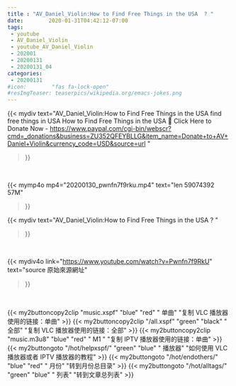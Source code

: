 ```yaml
---
title : "AV_Daniel_Violin:How to Find Free Things in the USA  ? "
date:        2020-01-31T04:42:12-07:00
tags:
 - youtube
 - AV_Daniel_Violin
 - youtube_AV_Daniel_Violin
 - 202001
 - 20200131
 - 20200131_04
categories:
 - 20200131
#icon:        "fas fa-lock-open"
#resImgTeaser: teaserpics/wikipedia.org/emacs-jokes.png
---
```


{{< mydiv text="AV_Daniel_Violin:How to Find Free Things in the USA find free things in USA How to Find Free Things in the USA 📌 Click Here to Donate Now - https://www.paypal.com/cgi-bin/webscr?cmd=_donations&business=ZU352QFEYBLLG&item_name=Donate+to+AV+Daniel+Violin&currency_code=USD&source=url "
>}}
<br>


{{< mymp4o mp4="20200130_pwnfn7f9rku.mp4"
text="len 59074392    57M"
>}}


{{< mydiv text="AV_Daniel_Violin:How to Find Free Things in the USA  ? "
>}}
<br>

{{< mydiv4o link="https://www.youtube.com/watch?v=Pwnfn7f9RkU"
text="source 原始來源網址"
>}}


<br>

{{< my2buttoncopy2clip "music.xspf"        "blue"   "red"    " 单曲"  "复制 VLC 播放器使用的链接：单曲" >}} {{< my2buttoncopy2clip "/all.xspf"         "green"  "black"  " 全部"  "复制 VLC 播放器使用的链接：全部" >}} {{< my2buttoncopy2clip "music.m3u8"        "blue"   "red"    " M1 "    "复制 IPTV 播放器使用的链接：单曲" >}} {{< my2buttongoto      "/hot/helpxspf/"    "green"  "blue"   " 播放器" "如何使用 VLC 播放器或者 IPTV 播放器的教程" >}} {{< my2buttongoto      "/hot/endothers/"   "blue"   "red"    " 月份"   "转到月份总目录" >}} {{< my2buttongoto      "/hot/alltags/"     "green"  "blue"   " 列表"   "转到文章总列表" >}} 
